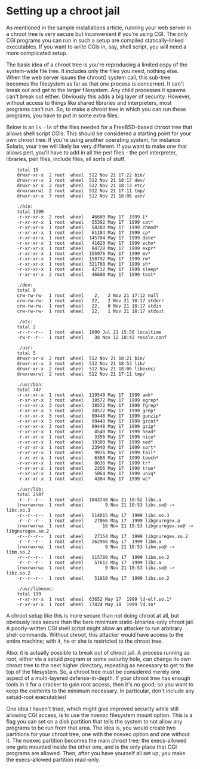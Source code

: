 # Setting up a chroot jail

As mentioned in the sample installations article, running your web server in a chroot tree is very secure but inconvenient if you're using CGI. The only CGI programs you can run in such a setup are compiled statically-linked executables. If you want to write CGIs in, say, shell script, you will need a more complicated setup.

The basic idea of a chroot tree is you're reproducing a limited copy of the system-wide file tree. It includes only the files you need, nothing else. When the web server issues the chroot() system call, this sub-tree becomes the filesystem as far as that one process is concerned. It can't break out and get to the larger filesystem. Any child processes it spawns can't break out either. Obviously this adds a big layer of security. However, without access to things like shared libraries and interpreters, most programs can't run. So, to make a chroot tree in which you can run these programs, you have to put in some extra files.

Below is an `ls -lR` of the files needed for a FreeBSD-based chroot tree that allows shell script CGIs. This should be considered a starting point for your own chroot tree. If you're using another operating system, for instance Solaris, your tree will likely be very different. If you want to make one that allows perl, you'll have to add in all the perl files - the perl interpreter, libraries, perl files, include files, all sorts of stuff.

```
    total 15
    drwxr-xr-x  2 root  wheel  512 Nov 21 17:22 bin/
    drwxr-xr-x  2 root  wheel  512 Nov 21 18:17 dev/
    drwxr-xr-x  2 root  wheel  512 Nov 21 18:13 etc/
    drwxrwxrwt  2 root  wheel  512 Nov 21 17:11 tmp/
    drwxr-xr-x  7 root  wheel  512 Nov 21 18:06 usr/

    ./bin:
    total 1309
    -r-xr-xr-x  2 root  wheel   46600 May 17  1999 [*
    -r-xr-xr-x  1 root  wheel   55392 May 17  1999 cat*
    -r-xr-xr-x  1 root  wheel   58280 May 17  1999 chmod*
    -r-xr-xr-x  1 root  wheel   61184 May 17  1999 cp*
    -r-xr-xr-x  1 root  wheel  145784 May 17  1999 date*
    -r-xr-xr-x  1 root  wheel   41620 May 17  1999 echo*
    -r-xr-xr-x  1 root  wheel   84728 May 17  1999 expr*
    -r-xr-xr-x  1 root  wheel  155976 May 17  1999 mv*
    -r-xr-xr-x  1 root  wheel  158792 May 17  1999 rm*
    -r-xr-xr-x  1 root  wheel  321760 May 17  1999 sh*
    -r-xr-xr-x  1 root  wheel   42732 May 17  1999 sleep*
    -r-xr-xr-x  2 root  wheel   46600 May 17  1999 test*

    ./dev:
    total 0
    crw-rw-rw-  1 root  wheel    2,   2 Nov 21 17:12 null
    crw-rw-rw-  1 root  wheel   22,   2 Nov 21 18:17 stderr
    crw-rw-rw-  1 root  wheel   22,   0 Nov 21 18:17 stdin
    crw-rw-rw-  1 root  wheel   22,   1 Nov 21 18:17 stdout

    ./etc:
    total 2
    -r--r--r--  1 root  wheel  1000 Jul 21 15:50 localtime
    -rw-r--r--  1 root  wheel    38 Nov 12 18:42 resolv.conf

    ./usr:
    total 5
    drwxr-xr-x  2 root  wheel  512 Nov 21 18:21 bin/
    drwxr-xr-x  2 root  wheel  512 Nov 21 18:53 lib/
    drwxr-xr-x  2 root  wheel  512 Nov 21 18:06 libexec/
    drwxrwxrwt  2 root  wheel  512 Nov 21 17:11 tmp/

    ./usr/bin:
    total 747
    -r-xr-xr-x  1 root  wheel  119540 May 17  1999 awk*
    -r-xr-xr-x  3 root  wheel   38572 May 17  1999 egrep*
    -r-xr-xr-x  3 root  wheel   38572 May 17  1999 fgrep*
    -r-xr-xr-x  3 root  wheel   38572 May 17  1999 grep*
    -r-xr-xr-x  3 root  wheel   99448 May 17  1999 gunzip*
    -r-xr-xr-x  3 root  wheel   99448 May 17  1999 gzcat*
    -r-xr-xr-x  3 root  wheel   99448 May 17  1999 gzip*
    -r-xr-xr-x  1 root  wheel    4540 May 17  1999 head*
    -r-xr-xr-x  1 root  wheel    3356 May 17  1999 nice*
    -r-xr-xr-x  1 root  wheel   19300 May 17  1999 sed*
    -r-xr-xr-x  1 root  wheel   23940 May 17  1999 sort*
    -r-xr-xr-x  1 root  wheel    9976 May 17  1999 tail*
    -r-xr-xr-x  1 root  wheel    6388 May 17  1999 touch*
    -r-xr-xr-x  1 root  wheel    8636 May 17  1999 tr*
    -r-xr-xr-x  1 root  wheel    2356 May 17  1999 true*
    -r-xr-xr-x  1 root  wheel    5064 May 17  1999 uniq*
    -r-xr-xr-x  1 root  wheel    4384 May 17  1999 wc*

    ./usr/lib:
    total 2507
    -r--r--r--  1 root  wheel  1043748 Nov 21 18:52 libc.a
    lrwxrwxrwx  1 root  wheel        9 Nov 21 18:53 libc.so@ -> libc.so.3
    -r--r--r--  1 root  wheel   514015 May 17  1999 libc.so.3
    -r--r--r--  1 root  wheel    27066 May 17  1999 libgnuregex.a
    lrwxrwxrwx  1 root  wheel       16 Nov 21 18:53 libgnuregex.so@ -> libgnuregex.so.2
    -r--r--r--  1 root  wheel    27154 May 17  1999 libgnuregex.so.2
    -r--r--r--  1 root  wheel   262966 May 17  1999 libm.a
    lrwxrwxrwx  1 root  wheel        9 Nov 21 18:53 libm.so@ -> libm.so.2
    -r--r--r--  1 root  wheel   115780 May 17  1999 libm.so.2
    -r--r--r--  1 root  wheel    57612 May 17  1999 libz.a
    lrwxrwxrwx  1 root  wheel        9 Nov 21 18:53 libz.so@ -> libz.so.2
    -r--r--r--  1 root  wheel    51010 May 17  1999 libz.so.2

    ./usr/libexec:
    total 139
    -r-xr-xr-x  1 root  wheel  63652 May 17  1999 ld-elf.so.1*
    -r-xr-xr-x  1 root  wheel  77824 May 18  1999 ld.so*
```

A chroot setup like this is more secure than not doing chroot at all, but obviously less secure than the bare minimum static-binaries-only chroot jail. A poorly-written CGI shell script might allow an attacker to run arbitrary shell commands. Without chroot, this attacker would have access to the entire machine; with it, he or she is restricted to the chroot tree.

Also: it is actually possible to break out of chroot jail. A process running as root, either via a setuid program or some security hole, can change its own chroot tree to the next higher directory, repeating as necessary to get to the top of the filesystem. So, a chroot tree must be considered merely one aspect of a multi-layered defense-in-depth. If your chroot tree has enough tools in it for a cracker to gain root access, then it's no good; so you want to keep the contents to the minimum necessary. In particular, don't include any setuid-root executables!

One idea I haven't tried, which might give improved security while still allowing CGI access, is to use the _noexec_ filesystem mount option. This is a flag you can set on a disk partition that tells the system to not allow any programs to be run from that area. The idea is, you would create two partitions for your chroot tree, one with the noexec option and one without it. The noexec partition becomes the main chroot tree; the execs-allowed one gets mounted inside the other one, and is the only place that CGI programs are allowed. Then, after you have yourself all set up, you make the execs-allowed partition read-only. 
